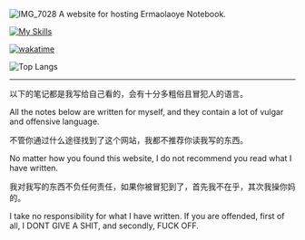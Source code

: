 ![IMG_7028](https://github.com/ermaolaoye/ermaolaoye/assets/56563171/c413e429-20a9-46b1-99a9-dc4c054dc231)
A website for hosting Ermaolaoye Notebook.

[![My Skills](https://skillicons.dev/icons?i=cpp,cs,py,rust,swift,dart,flutter,unreal,unity&theme=light)](https://skillicons.dev)

[![wakatime](https://wakatime.com/badge/user/05d123bf-c8e0-40b0-9385-2f3242ca6846.svg?style=for-the-badge)](https://wakatime.com/@05d123bf-c8e0-40b0-9385-2f3242ca6846)

![Top Langs](https://github-readme-stats.vercel.app/api/top-langs/?username=ermaolaoye&layout=compact)

---

以下的笔记都是我写给自己看的，会有十分多粗俗且冒犯人的语言。

All the notes below are written for myself, and they contain a lot of vulgar and offensive language.

不管你通过什么途径找到了这个网站，我都不推荐你读我写的东西。

No matter how you found this website, I do not recommend you read what I have written.

我对我写的东西不负任何责任，如果你被冒犯到了，首先我不在乎，其次我操你妈的。

I take no responsibility for what I have written. If you are offended, first of all, I DONT GIVE A SHIT, and secondly, FUCK OFF.
